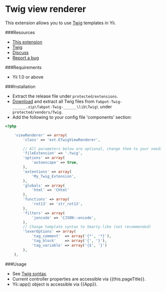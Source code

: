 Twig view renderer
==================

This extension allows you to use [Twig](http://twig.sensiolabs.org) templates in Yii.

###Resources
* [This extension](https://github.com/yiiext/twig-renderer)
* [Twig](https://github.com/fabpot/twig)
* [Discuss](http://www.yiiframework.com/forum/index.php?/topic/4919-twig-view-renderer/)
* [Report a bug](https://github.com/yiiext/twig-renderer/issues)

###Requirements
* Yii 1.0 or above

###Installation
* Extract the release file under `protected/extensions`.
* [Download](http://twig.sensiolabs.org/installation) and extract all Twig files from `fabpot-Twig-______.zip\fabpot-Twig-______\lib\Twig\` under `protected/vendors/Twig`.
* Add the following to your config file 'components' section:

```php
<?php

    'viewRenderer' => array(
        'class' => 'ext.ETwigViewRenderer',

        // All parameters below are optional, change them to your needs
        'fileExtension' => '.twig',
        'options' => array(
            'autoescape' => true,
        ),
        'extentions' => array(
            'My_Twig_Extension',
        ),
        'globals' => array(
            'html' => 'CHtml'
        ),
        'functions' => array(
            'rot13' => 'str_rot13',
        ),
        'filters' => array(
            'jencode' => 'CJSON::encode',
        ),
        // Change template syntax to Smarty-like (not recommended)
        'lexerOptions' => array(
            'tag_comment'  => array('{*', '*}'),
            'tag_block'    => array('{', '}'),
            'tag_variable' => array('{$', '}')
        ),
    ),
```

###Usage
* See [Twig syntax](http://twig.sensiolabs.org/doc/templates.html).
* Current controller properties are accessible via {{this.pageTitle}}.
* Yii::app() object is accessible via {{App}}.